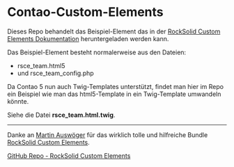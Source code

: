 # Contao-Custom-Elements

Dieses Repo behandelt das Beispiel-Element das in
der [RockSolid Custom Elements Dokumentation](https://rocksolidthemes.com/de/contao/plugins/custom-content-elements/dokumentation#beispiel-herunterladen)
heruntergeladen werden kann.

Das Beispiel-Element besteht normalerweise aus den Dateien:

- rsce_team.html5
- und rsce_team_config.php

Da Contao 5 nun auch Twig-Templates unterstützt, findet man hier im Repo ein Beispiel wie man das html5-Template in ein
Twig-Template umwandeln könnte.

Siehe die Datei **rsce_team.html.twig**.

---

Danke an [Martin Auswöger](https://github.com/ausi) für das wirklich tolle und hilfreiche
Bundle [RockSolid Custom Elements](https://rocksolidthemes.com/de/contao/plugins/custom-content-elements).

[GitHub Repo - RockSolid Custom Elements](https://github.com/madeyourday/contao-rocksolid-custom-elements)
